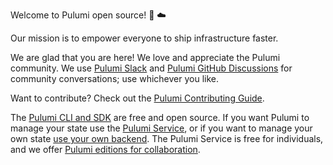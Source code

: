 Welcome to Pulumi open source! :purple_heart: :cloud:

Our mission is to empower everyone to ship infrastructure faster.

We are glad that you are here! We love and appreciate the Pulumi community.
We use [Pulumi Slack](https://slack.pulumi.com/)
and [Pulumi GitHub Discussions](https://github.com/pulumi/pulumi/discussions) for community conversations; use whichever you like.

Want to contribute? Check out the [Pulumi Contributing Guide](https://github.com/pulumi/pulumi/blob/master/CONTRIBUTING.md).

The [Pulumi CLI and SDK](https://github.com/pulumi/pulumi) are free and open source. If you want Pulumi to manage your state
use the [Pulumi Service](https://app.pulumi.com/), or if you want to manage your own state
[use your own backend](https://www.pulumi.com/docs/intro/concepts/state/).
The Pulumi Service is free for individuals, and we offer [Pulumi editions for collaboration](https://www.pulumi.com/pricing/).
